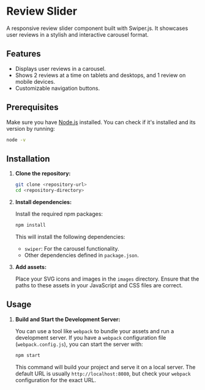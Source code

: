 # Review Slider

A responsive review slider component built with Swiper.js. It showcases user reviews in a stylish and interactive carousel format.

## Features

- Displays user reviews in a carousel.
- Shows 2 reviews at a time on tablets and desktops, and 1 review on mobile devices.
- Customizable navigation buttons.

## Prerequisites

Make sure you have [Node.js](https://nodejs.org/) installed. You can check if it's installed and its version by running:

```bash
node -v
```

## Installation

1. **Clone the repository:**

   ```bash
   git clone <repository-url>
   cd <repository-directory>
   ```

2. **Install dependencies:**

   Install the required npm packages:

   ```bash
   npm install
   ```

   This will install the following dependencies:

   - `swiper`: For the carousel functionality.
   - Other dependencies defined in `package.json`.

3. **Add assets:**

   Place your SVG icons and images in the `images` directory. Ensure that the paths to these assets in your JavaScript and CSS files are correct.

## Usage

1. **Build and Start the Development Server:**

   You can use a tool like `webpack` to bundle your assets and run a development server. If you have a `webpack` configuration file (`webpack.config.js`), you can start the server with:

   ```bash
   npm start
   ```

   This command will build your project and serve it on a local server. The default URL is usually `http://localhost:8080`, but check your `webpack` configuration for the exact URL.
